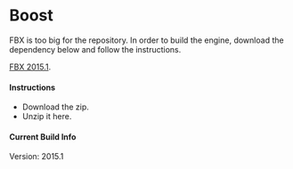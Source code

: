 Boost
===========================

FBX is too big for the repository. In order to build the engine, download the dependency below and follow the instructions.

[FBX 2015.1](https://www.dropbox.com/s/m2o3memfo4f7dqo/FBX.zip?dl=0).

#### Instructions

* Download the zip.
* Unzip it here.

#### Current Build Info

Version: 2015.1
